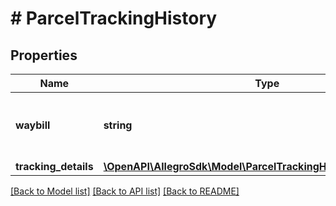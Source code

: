 # # ParcelTrackingHistory

## Properties

Name | Type | Description | Notes
------------ | ------------- | ------------- | -------------
**waybill** | **string** | Waybill number (parcel tracking number). |
**tracking_details** | [**\OpenAPI\AllegroSdk\Model\ParcelTrackingHistoryTrackingDetails**](ParcelTrackingHistoryTrackingDetails.md) |  | [optional]

[[Back to Model list]](../../README.md#models) [[Back to API list]](../../README.md#endpoints) [[Back to README]](../../README.md)
